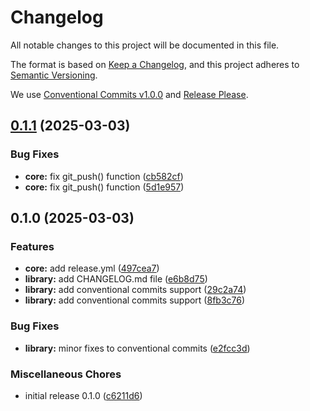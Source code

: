 # Changelog

All notable changes to this project will be documented in this file.

The format is based on [Keep a Changelog](https://keepachangelog.com/en/1.1.0/),
and this project adheres to [Semantic Versioning](https://semver.org/spec/v2.0.0.html).

We use [Conventional Commits v1.0.0](https://www.conventionalcommits.org/)
and [Release Please](https://github.com/googleapis/release-please).

## [0.1.1](https://github.com/ergiosko/rootine/compare/v0.1.0...v0.1.1) (2025-03-03)


### Bug Fixes

* **core:** fix git_push() function ([cb582cf](https://github.com/ergiosko/rootine/commit/cb582cf0005dce898a29461b64eaf7c26a298c3d))
* **core:** fix git_push() function ([5d1e957](https://github.com/ergiosko/rootine/commit/5d1e9572c049530cd5eda6de6868dd538e37b6f8))

## 0.1.0 (2025-03-03)

### Features

* **core:** add release.yml ([497cea7](https://github.com/ergiosko/rootine/commit/497cea724e8c53440d5d1c42780abea26f1eecb3))
* **library:** add CHANGELOG.md file ([e6b8d75](https://github.com/ergiosko/rootine/commit/e6b8d75470f748bf8d65f8ec6b0e5104df5692c7))
* **library:** add conventional commits support ([29c2a74](https://github.com/ergiosko/rootine/commit/29c2a7446bd52b2bcc5d9674779f85cf778a7dae))
* **library:** add conventional commits support ([8fb3c76](https://github.com/ergiosko/rootine/commit/8fb3c763962ecd450798ee22d5ed279acf312db2))

### Bug Fixes

* **library:** minor fixes to conventional commits ([e2fcc3d](https://github.com/ergiosko/rootine/commit/e2fcc3dc3644376098349b08b8f18642ecc6e89c))

### Miscellaneous Chores

* initial release 0.1.0 ([c6211d6](https://github.com/ergiosko/rootine/commit/c6211d6cfafd341dce2f4c0667baefd0e0f64dff))
